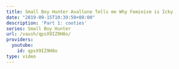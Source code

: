 ```yaml
---
title: Small Boy Hunter Avallone Tells me Why Feminism is Icky
date: "2019-09-15T10:39:50+08:00"
description: 'Part 1: cooties'
series: Small Boy Hunter
url: /vaush/qpsX9IZ9H8o/
providers:
  youtube:
    id: qpsX9IZ9H8o
type: video
---
```

